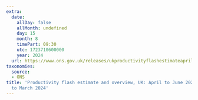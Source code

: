 ```yaml
---
extra:
  date:
    allDay: false
    allMonth: undefined
    day: 15
    month: 8
    timePart: 09:30
    utc: 1723710600000
    year: 2024
  url: https://www.ons.gov.uk/releases/ukproductivityflashestimateapriltojune2024
taxonomies:
  source:
  - ONS
title: 'Productivity flash estimate and overview, UK: April to June 2024 and January
  to March 2024'
---
```

